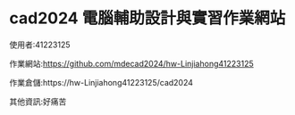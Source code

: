 # cad2024 電腦輔助設計與實習作業網站

使用者:41223125

作業網站:https://github.com/mdecad2024/hw-Linjiahong41223125

作業倉儲:https://hw-Linjiahong41223125/cad2024

其他資訊:好痛苦
